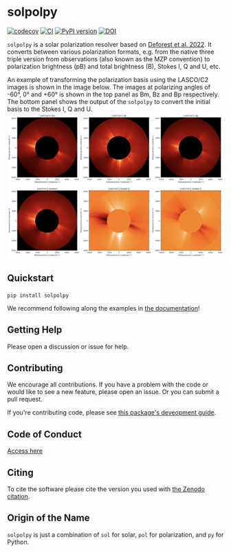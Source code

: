 # solpolpy
[![codecov](https://codecov.io/gh/punch-mission/solpolpy/branch/main/graph/badge.svg?token=835TUH7CKI)](https://codecov.io/gh/punch-mission/solpolpy)
[![CI](https://github.com/punch-mission/solpolpy/actions/workflows/CI.yml/badge.svg)](https://github.com/punch-mission/solpolpy/actions/workflows/CI.yml)
[![PyPI version](https://badge.fury.io/py/solpolpy.svg)](https://badge.fury.io/py/solpolpy)
[![DOI](https://zenodo.org/badge/498801276.svg)](https://zenodo.org/doi/10.5281/zenodo.10076326)

`solpolpy` is a solar polarization resolver based on [Deforest et al. 2022](https://doi.org/10.3847/1538-4357/ac43b6).
It converts between various polarization formats, e.g. from the native three triple version from observations
(also known as the MZP convention) to polarization brightness (pB) and total brightness (B), Stokes I, Q and U, etc.

An example of transforming the polarization basis using the LASCO/C2 images is
shown in the image below.  The images at polarizing angles of -60°, 0° and +60° is shown in the top panel as
Bm, Bz and Bp respectively. The bottom panel shows the output of the `solpolpy` to convert the initial basis
to the Stokes I, Q and U.
![Example result image](eg_image.png)

## Quickstart
`pip install solpolpy`

We recommend following along the examples in [the documentation](https://solpolpy.readthedocs.io/en/latest/quickstart.html)!

## Getting Help
Please open a discussion or issue for help.

## Contributing
We encourage all contributions.
If you have a problem with the code or would like to see a new feature, please open an issue.
Or you can submit a pull request.

If you're contributing code, please see [this package's deveopment guide](https://solpolpy.readthedocs.io/en/latest/development.html).

## Code of Conduct
[Access here](CODE_OF_CONDUCT.md)

## Citing
To cite the software please cite the version you used with [the Zenodo citation](https://zenodo.org/records/10289143).

## Origin of the Name
`solpolpy` is just a combination of `sol` for solar, `pol` for polarization, and `py` for Python.
